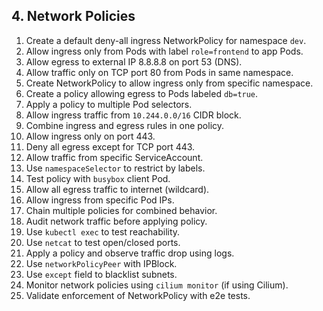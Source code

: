 ## 4. **Network Policies**

1. Create a default deny-all ingress NetworkPolicy for namespace `dev`.
2. Allow ingress only from Pods with label `role=frontend` to app Pods.
3. Allow egress to external IP 8.8.8.8 on port 53 (DNS).
4. Allow traffic only on TCP port 80 from Pods in same namespace.
5. Create NetworkPolicy to allow ingress only from specific namespace.
6. Create a policy allowing egress to Pods labeled `db=true`.
7. Apply a policy to multiple Pod selectors.
8. Allow ingress traffic from `10.244.0.0/16` CIDR block.
9. Combine ingress and egress rules in one policy.
10. Allow ingress only on port 443.
11. Deny all egress except for TCP port 443.
12. Allow traffic from specific ServiceAccount.
13. Use `namespaceSelector` to restrict by labels.
14. Test policy with `busybox` client Pod.
15. Allow all egress traffic to internet (wildcard).
16. Allow ingress from specific Pod IPs.
17. Chain multiple policies for combined behavior.
18. Audit network traffic before applying policy.
19. Use `kubectl exec` to test reachability.
20. Use `netcat` to test open/closed ports.
21. Apply a policy and observe traffic drop using logs.
22. Use `networkPolicyPeer` with IPBlock.
23. Use `except` field to blacklist subnets.
24. Monitor network policies using `cilium monitor` (if using Cilium).
25. Validate enforcement of NetworkPolicy with e2e tests.